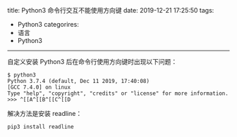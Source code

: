title: Python3 命令行交互不能使用方向键
date: 2019-12-21 17:25:50
tags:
- Python3
categorires:
- 语言
- Python3
---

自定义安装 Python3 后在命令行使用方向键时出现以下问题：

    $ python3
    Python 3.7.4 (default, Dec 11 2019, 17:40:08) 
    [GCC 7.4.0] on linux
    Type "help", "copyright", "credits" or "license" for more information.
    >>> ^[[A^[[B^[[C^[[D

解决方法是安装 readline：

    pip3 install readline
